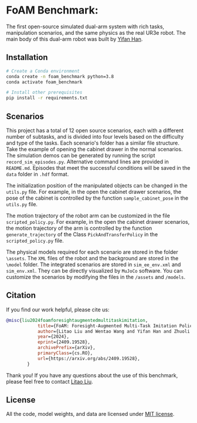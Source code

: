 # FoAM Benchmark: 

The first open-source simulated dual-arm system with rich tasks, manipulation scenarios, and the same physics as the real UR3e robot. 
The main body of this dual-arm robot was built by [Yifan Han](https://github.com/HUSTers1). 

## Installation
```bash
# Create a Conda environment
conda create -n foam_benchmark python=3.8
conda activate foam_benchmark

# Install other prerequisites
pip install -r requirements.txt
```

## Scenarios 
This project has a total of 12 open source scenarios, each with a different number of subtasks, and is divided into four levels based on the difficulty and type of the tasks.
Each scenario's folder has a similar file structure. Take the example of opening the cabinet drawer in the normal scenarios.
The simulation demos can be generated by running the script `record_sim_episodes.py`. Alternative command lines are provided in `README.md`.
Episodes that meet the successful conditions will be saved in the `data` folder in `.hdf` format.

The initialization position of the manipulated objects can be changed in the `utils.py` file. 
For example, in the open the cabinet drawer scenarios, the pose of the cabinet is controlled by the function `sample_cabinet_pose` in the `utils.py` file.

The motion trajectory of the robot arm can be customized in the file `scripted_policy.py`.
For example, in the open the cabinet drawer scenarios, the motion trajectory of the arm is controlled by the function `generate_trajectory` of the Class `PickAndTransferPolicy` in the `scripted_policy.py` file.

The physical models required for each scenario are stored in the folder `\assets`. The `XML` files of the robot and the background are stored in the `\model` folder. The integrated scenarios are stored in `sim_ee_env.xml` and `sim_env.xml`. They can be directly visualized by `MuJoCo` software. 
You can customize the scenarios by modifying the files in the `/assets` and `/models`.


## Citation

If you find our work helpful, please cite us:

```bibtex
@misc{liu2024foamforesightaugmentedmultitaskimitation,
            title={FoAM: Foresight-Augmented Multi-Task Imitation Policy for Robotic Manipulation},
            author={Litao Liu and Wentao Wang and Yifan Han and Zhuoli Xie and Pengfei Yi and Junyan Li and Yi Qin and Wenzhao Lian},
            year={2024},
            eprint={2409.19528},
            archivePrefix={arXiv},
            primaryClass={cs.RO},
            url={https://arxiv.org/abs/2409.19528},
        }
```

Thank you! If you have any questions about the use of this benchmark, please feel free to contact [Litao Liu](mailto:liulitao6688@gmail.com).


## License

All the code, model weights, and data are licensed under [MIT license](./LICENSE).
